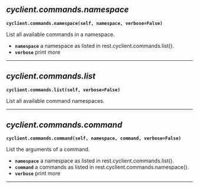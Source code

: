 ## ***cyclient.commands.namespace***

**`cyclient.commands.namespace(self, namespace, verbose=False)`**

List all available commands in a namespace.

* **`namespace`** a namespace as listed in rest.cyclient.commands.list().
* **`verbose`** print more

___

## ***cyclient.commands.list***

**`cyclient.commands.list(self, verbose=False)`**

List all available command namespaces.



___

## ***cyclient.commands.command***

**`cyclient.commands.command(self, namespace, command, verbose=False)`**

List the arguments of a command.

* **`namespace`** a namespace as listed in rest.cyclient.commands.list().
* **`command`** a commands as listed in rest.cyclient.commands.namespace(<namespace>).
* **`verbose`** print more

___


